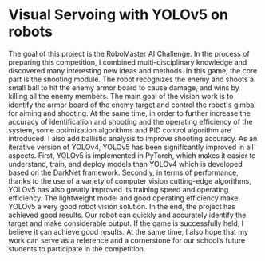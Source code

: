 # Visual Servoing with YOLOv5 on robots

The goal of this project is the RoboMaster AI Challenge. In the process of preparing this competition, I combined multi-disciplinary knowledge and discovered many interesting new ideas and methods. In this game, the core part is the shooting module. The robot recognizes the enemy and shoots a small ball to hit the enemy armor board to cause damage, and wins by killing all the enemy members. The main goal of the vision work is to identify the armor board of the enemy target and control the robot's gimbal for aiming and shooting. At the same time, in order to further increase the accuracy of identification and shooting and the operating efficiency of the system, some optimization algorithms and PID control algorithm are introduced. I also add ballistic analysis to improve shooting accuracy. As an iterative version of YOLOv4, YOLOv5 has been significantly improved in all aspects. First, YOLOv5 is implemented in PyTorch, which makes it easier to understand, train, and deploy models than YOLOv4 which is developed based on the DarkNet framework. Secondly, in terms of performance, thanks to the use of a variety of computer vision cutting-edge algorithms, YOLOv5 has also greatly improved its training speed and operating efficiency. The lightweight model and good operating efficiency make YOLOv5 a very good robot vision solution. In the end, the project has achieved good results. Our robot can quickly and accurately identify the target and make considerable output. If the game is successfully held, I believe it can achieve good results. At the same time, I also hope that my work can serve as a reference and a cornerstone for our school’s future students to participate in the competition.
